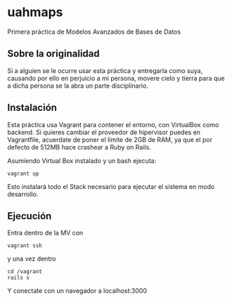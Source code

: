 # uahmaps
Primera práctica de Modelos Avanzados de Bases de Datos

## Sobre la originalidad

Si a alguien se le ocurre usar esta práctica y entregarla como suya, causando por ello en perjuicio a mi persona, movere cielo y tierra para que a dicha persona se la abra un parte disciplinario.

## Instalación

Esta práctica usa Vagrant para contener el entorno, con VirtualBox como backend.
Si quieres cambiar el proveedor de hipervisor puedes en Vagrantfile, acuerdate de 
poner el límite de 2GB de RAM, ya que el por defecto de 512MB hace crashear a Ruby on Rails.

Asumiendo Virtual Box instalado y un bash ejecuta:

    vagrant up
    
Esto instalará todo el Stack necesario para ejecutar el sistema en modo desarrollo.

## Ejecución

Entra dentro de la MV con

    vagrant ssh
    
y una vez dentro

    cd /vagrant
    rails s
    
Y conectate con un navegador a localhost:3000

